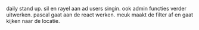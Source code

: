 daily stand up.
sil en rayel aan ad users singin.
ook admin functies verder uitwerken.
pascal gaat aan de react werken. 
meuk maakt de filter af en gaat kijken naar de locatie.
